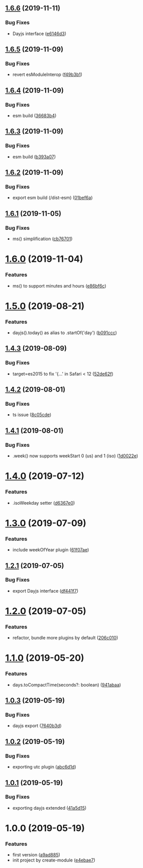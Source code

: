 ## [1.6.6](https://github.com/NaturalCycles/time-lib/compare/v1.6.5...v1.6.6) (2019-11-11)


### Bug Fixes

* Dayjs interface ([e6146d3](https://github.com/NaturalCycles/time-lib/commit/e6146d36e59b369151d57c370388e91f647418d1))

## [1.6.5](https://github.com/NaturalCycles/time-lib/compare/v1.6.4...v1.6.5) (2019-11-09)


### Bug Fixes

* revert esModuleInterop ([f49b3b1](https://github.com/NaturalCycles/time-lib/commit/f49b3b1b600a991f2a0fb2137d9c4ea144907d44))

## [1.6.4](https://github.com/NaturalCycles/time-lib/compare/v1.6.3...v1.6.4) (2019-11-09)


### Bug Fixes

* esm build ([36683b4](https://github.com/NaturalCycles/time-lib/commit/36683b4da7d6874978f4b403254baa04711d3acb))

## [1.6.3](https://github.com/NaturalCycles/time-lib/compare/v1.6.2...v1.6.3) (2019-11-09)


### Bug Fixes

* esm build ([b393a07](https://github.com/NaturalCycles/time-lib/commit/b393a0762704a3e619d5d269579c6ef4063c489f))

## [1.6.2](https://github.com/NaturalCycles/time-lib/compare/v1.6.1...v1.6.2) (2019-11-09)


### Bug Fixes

* export esm build (/dist-esm) ([01bef6a](https://github.com/NaturalCycles/time-lib/commit/01bef6a2368a7ccf5a74c0e0649e8622a3683d90))

## [1.6.1](https://github.com/NaturalCycles/time-lib/compare/v1.6.0...v1.6.1) (2019-11-05)


### Bug Fixes

* ms() simplification ([cb76701](https://github.com/NaturalCycles/time-lib/commit/cb767013526aa597d6c0f95818d64086e389bb07))

# [1.6.0](https://github.com/NaturalCycles/time-lib/compare/v1.5.0...v1.6.0) (2019-11-04)


### Features

* ms() to support minutes and hours ([e86bf6c](https://github.com/NaturalCycles/time-lib/commit/e86bf6caffd95af1caae7db15bbb106e7370a309))

# [1.5.0](https://github.com/NaturalCycles/time-lib/compare/v1.4.3...v1.5.0) (2019-08-21)


### Features

* dayjs().today() as alias to .startOf('day') ([b091ccc](https://github.com/NaturalCycles/time-lib/commit/b091ccc))

## [1.4.3](https://github.com/NaturalCycles/time-lib/compare/v1.4.2...v1.4.3) (2019-08-09)


### Bug Fixes

* target=es2015 to fix '{...' in Safari < 12 ([52de62f](https://github.com/NaturalCycles/time-lib/commit/52de62f))

## [1.4.2](https://github.com/NaturalCycles/time-lib/compare/v1.4.1...v1.4.2) (2019-08-01)


### Bug Fixes

* ts issue ([8c05cde](https://github.com/NaturalCycles/time-lib/commit/8c05cde))

## [1.4.1](https://github.com/NaturalCycles/time-lib/compare/v1.4.0...v1.4.1) (2019-08-01)


### Bug Fixes

* .week() now supports weekStart 0 (us) and 1 (iso) ([1d0022e](https://github.com/NaturalCycles/time-lib/commit/1d0022e))

# [1.4.0](https://github.com/NaturalCycles/time-lib/compare/v1.3.0...v1.4.0) (2019-07-12)


### Features

* .isoWeekday setter ([d6367e0](https://github.com/NaturalCycles/time-lib/commit/d6367e0))

# [1.3.0](https://github.com/NaturalCycles/time-lib/compare/v1.2.1...v1.3.0) (2019-07-09)


### Features

* include weekOfYear plugin ([61f07ae](https://github.com/NaturalCycles/time-lib/commit/61f07ae))

## [1.2.1](https://github.com/NaturalCycles/time-lib/compare/v1.2.0...v1.2.1) (2019-07-05)


### Bug Fixes

* export Dayjs interface ([df441f7](https://github.com/NaturalCycles/time-lib/commit/df441f7))

# [1.2.0](https://github.com/NaturalCycles/time-lib/compare/v1.1.0...v1.2.0) (2019-07-05)


### Features

* refactor, bundle more plugins by default ([206c010](https://github.com/NaturalCycles/time-lib/commit/206c010))

# [1.1.0](https://github.com/NaturalCycles/time-lib/compare/v1.0.3...v1.1.0) (2019-05-20)


### Features

* days.toCompactTime(seconds?: boolean) ([941abaa](https://github.com/NaturalCycles/time-lib/commit/941abaa))

## [1.0.3](https://github.com/NaturalCycles/time-lib/compare/v1.0.2...v1.0.3) (2019-05-19)


### Bug Fixes

* dayjs export ([7640b3d](https://github.com/NaturalCycles/time-lib/commit/7640b3d))

## [1.0.2](https://github.com/NaturalCycles/time-lib/compare/v1.0.1...v1.0.2) (2019-05-19)


### Bug Fixes

* exporting utc plugin ([abc6d1d](https://github.com/NaturalCycles/time-lib/commit/abc6d1d))

## [1.0.1](https://github.com/NaturalCycles/time-lib/compare/v1.0.0...v1.0.1) (2019-05-19)


### Bug Fixes

* exporting dayjs extended ([41a5d15](https://github.com/NaturalCycles/time-lib/commit/41a5d15))

# 1.0.0 (2019-05-19)


### Features

* first version ([a9ad885](https://github.com/NaturalCycles/time-lib/commit/a9ad885))
* init project by create-module ([e4ebae7](https://github.com/NaturalCycles/time-lib/commit/e4ebae7))
